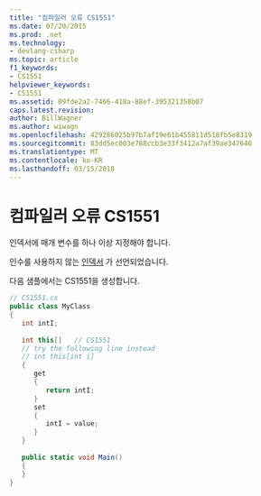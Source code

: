 ```yaml
---
title: "컴파일러 오류 CS1551"
ms.date: 07/20/2015
ms.prod: .net
ms.technology:
- devlang-csharp
ms.topic: article
f1_keywords:
- CS1551
helpviewer_keywords:
- CS1551
ms.assetid: 09fde2a2-7466-418a-88ef-395321358b07
caps.latest.revision: 
author: BillWagner
ms.author: wiwagn
ms.openlocfilehash: 429286025b97b7af19e61b455811d518fb5e8319
ms.sourcegitcommit: 83dd5ec003e788ccb3e33f3412a7af39ae347646
ms.translationtype: MT
ms.contentlocale: ko-KR
ms.lasthandoff: 03/15/2018
---
```

# <a name="compiler-error-cs1551"></a>컴파일러 오류 CS1551
인덱서에 매개 변수를 하나 이상 지정해야 합니다.  
  
 인수를 사용하지 않는 [인덱서](../../csharp/programming-guide/indexers/index.md) 가 선언되었습니다.  
  
 다음 샘플에서는 CS1551을 생성합니다.  
  
```csharp  
// CS1551.cs  
public class MyClass  
{  
   int intI;  
  
   int this[]   // CS1551  
   // try the following line instead  
   // int this[int i]  
   {  
      get  
      {  
         return intI;  
      }  
      set  
      {  
         intI = value;  
      }  
   }  
  
   public static void Main()  
   {  
   }  
}  
```
